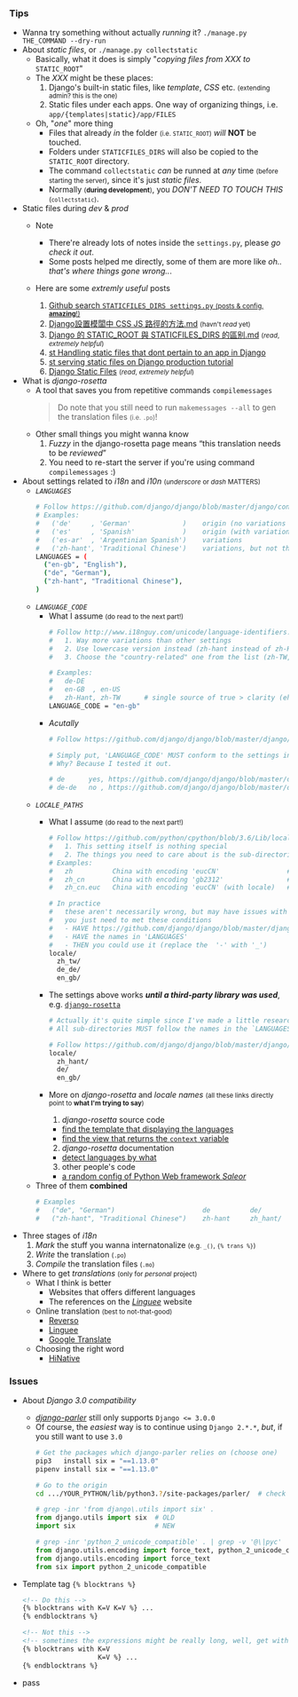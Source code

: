 ### Tips
- Wanna try something without actually *running* it?
  ```./manage.py THE_COMMAND --dry-run```
- About *static files*, or `./manage.py collectstatic`
  - Basically, what it does is simply "*copying files from XXX to* `STATIC_ROOT`"
  - The *XXX* might be these places:
    1. Django's built-in static files, like *template*, *CSS* etc. <small>(extending admin? this is the one)</small>
    2. Static files under each apps. One way of organizing things, i.e. `app/{templates|static}/app/FILES`</small>
  - Oh, "*one*" more thing
    - Files that already *in* the folder <small>(i.e. `STATIC_ROOT`)</small> *will* **NOT** be touched.
    - Folders under `STATICFILES_DIRS` will also be copied to the `STATIC_ROOT` directory.
    - The command `collectstatic` *can* be runned at *any* time <small>(before starting the server)</small>, since it's just *static files*.
    - Normally <small>(**during development**)</small>, you *DON'T NEED TO TOUCH THIS* <small>(`collectstatic`)</small>.
- Static files during *dev* & *prod*
  - Note
    - There're already lots of notes inside the `settings.py`, please *go check it out*.
    - Some posts helped me directly, some of them are more like *oh.. that's where things gone wrong..*.
  
  - Here are some *extremly useful* posts
    1. [Github search `STATICFILES_DIRS settings.py` <small>(posts & config, **amazing**!)</small>](https://github.com/search?q=STATICFILES_DIRS+settings.py&type=Code)
    2. [Django設置模闆中 CSS JS 路徑的方法.md](https://github.com/doraemonext/BlogPost/blob/fa7c59535ffffdbd11e8ede04f95d75bd2696e9a/534-Django%E8%AE%BE%E7%BD%AE%E6%A8%A1%E6%9D%BF%E4%B8%AD%20CSS%20JS%20%E8%B7%AF%E5%BE%84%E7%9A%84%E6%96%B9%E6%B3%95.md)  <small>(havn't *read* yet)</small>
    3. [Django 的 STATIC_ROOT 與 STATICFILES_DIRS 的區别.md](https://github.com/xiaomabenten/blog/blob/5eef7892a20edfe7a6a220067c7063e6a377e7bd/content/post/django%E7%9A%84STATIC_ROOT%E4%B8%8ESTATICFILES_DIRS%E7%9A%84%E5%8C%BA%E5%88%AB.md) <small>(*read*, *extremely helpful*)</small>
    4. [st Handling static files that dont pertain to an app in Django](https://stackoverflow.com/questions/22976596/handling-static-files-that-dont-pertain-to-an-app-in-django)
    5. [st serving static files on Django production tutorial](https://stackoverflow.com/a/29087858/6273859)
    6. [Django Static Files](https://rahmonov.me/posts/django-static-files/) <small>(*read*, *extremely helpful*)</small>
- What is *django-rosetta*
  - A tool that saves you from repetitive commands `compilemessages`
    > Do note that you still need to run `makemessages --all` to gen the translation files <small>(i.e. `.po`)</small>! 
  - Other small things you might wanna know
    1. *Fuzzy* in the django-rosetta page means <q>this translation needs to be *reviewed*</q>
    2. You need to re-start the server if you're using command `compilemessages` :)
- About settings related to *i18n* and *i10n* <small>(*underscore* or *dash* MATTERS)</small>
  - *`LANGUAGES`*
    ```bash
    # Follow https://github.com/django/django/blob/master/django/conf/global_settings.py
    # Examples:
    #   ('de'     , 'German'             )    origin (no variations in settings)
    #   ('es'     , 'Spanish'            )    origin (with variations, not much, mostly in Spanish & English)
    #   ('es-ar'  , 'Argentinian Spanish')    variations
    #   ('zh-hant', 'Traditional Chinese')    variations, but not the same as western languages
    LANGUAGES = (
      ("en-gb", "English"),
      ("de", "German"),
      ("zh-hant", "Traditional Chinese"),
    )
    ```
  - *`LANGUAGE_CODE`*
    - What I assume <small>(do read to the next part!)</small>
      ```bash
      # Follow http://www.i18nguy.com/unicode/language-identifiers.html
      #   1. Way more variations than other settings
      #   2. Use lowercase version instead (zh-hant instead of zh-Hant)
      #   3. Choose the "country-related" one from the list (zh-TW, not zh-Hant)

      # Examples:
      #   de-DE
      #   en-GB  , en-US        
      #   zh-Hant, zh-TW      # single source of true > clarity (eh, actually it's not)
      LANGUAGE_CODE = "en-gb"
      ```
    - *Acutally*
      ```bash
      # Follow https://github.com/django/django/blob/master/django/conf/global_settings.py

      # Simply put, 'LANGUAGE_CODE' MUST conform to the settings in the 'LANGUAGES' (settings.py)
      # Why? Because I tested it out.

      # de      yes, https://github.com/django/django/blob/master/django/conf/global_settings.py#L66
      # de-de   no , https://github.com/django/django/blob/master/django/conf/global_settings.py#L66 doesn't have this
      ```
  - *`LOCALE_PATHS`*
    - What I assume <small>(do read to the next part!)</small>
      ```bash
      # Follow https://github.com/python/cpython/blob/3.6/Lib/locale.py 
      #   1. This setting itself is nothing special
      #   2. The things you need to care about is the sub-directories 🤓
      # Examples:
      #   zh          China with encoding 'eucCN'                 # don't   (too vague) 
      #   zh_cn       China with encoding 'gb2312'                # yes     
      #   zh_cn.euc   China with encoding 'eucCN' (with locale)   # don't   (let user care about the encoding)

      # In practice
      #   these aren't necessarily wrong, but may have issues with third-party library
      #   you just need to met these conditions
      #   - HAVE https://github.com/django/django/blob/master/django/conf/global_settings.py
      #   - HAVE the names in 'LANGUAGES'
      #   - THEN you could use it (replace the  '-' with '_')
      locale/
        zh_tw/
        de_de/
        en_gb/
      ```
    - The settings above works ***until a third-party library was used***, e.g. [`django-rosetta`](https://pypi.org/project/django-rosetta/)
      ```bash
      # Actually it's quite simple since I've made a little research on the source code of 'django-rosetta'.
      # All sub-directories MUST follow the names in the `LANGUAGES` (settings.py)

      # Follow https://github.com/django/django/blob/master/django/conf/global_settings.py
      locale/
        zh_hant/
        de/
        en_gb/
      ```

    - More on *django-rosetta* and *locale names* <small>(all these links directly point to **what I'm trying to say**)</small>
      1. *django-rosetta* source code
        - [find the template that displaying the languages](https://github.com/mbi/django-rosetta/blob/develop/rosetta/templates/rosetta/file-list.html#L23)
        - [find the view that returns the `context` variable](https://github.com/mbi/django-rosetta/blob/develop/rosetta/views.py#L221)
      2. *django-rosetta* documentation
        - [detect languages by what](https://django-rosetta.readthedocs.io/settings.html?highlight=rosetta_languages)
      3. other people's code
        - [a random config of Python Web framework *Saleor*](https://github.com/IsaacMorzy/threads/blob/70d56c1e4a853aab9b91933a1a1a06370763d5cc/.tx/config)
  - Three of them **combined**
    ```bash
    # Examples
    #   ("de", "German")                      de          de/
    #   ("zh-hant", "Traditional Chinese")    zh-hant     zh_hant/
    ```
- Three stages of *i18n*
  1. *Mark* the stuff you wanna internatonalize <small>(e.g. `_()`, `{% trans %}`)</small>
  2. *Write* the translation <small>(`.po`)</small>
  3. *Compile* the translation files <small>(`.mo`)</small>
- Where to get *translations* <small>(only for *personal* project)</small>
  - What I think is better
    - Websites that offers different languages
    - The references on the [*Linguee*](https://www.linguee.com) website
  - Online translation <small>(best to not-that-good)</small>
    - [Reverso](https://context.reverso.net/translation/)
    - [Linguee](https://www.linguee.com)
    - [Google Translate](https://translate.google.com)
  - Choosing the right word
    - [HiNative](https://hinative.com/)


### Issues
- About *Django 3.0 compatibility*
  - [*django-parler*](https://pypi.org/project/django-parler/) still only supports `Django <= 3.0.0 `
  - Of course, the *easiest* way is to continue using `Django 2.*.*`, *but*, if you still want to use `3.0`
    ```bash
    # Get the packages which django-parler relies on (choose one)
    pip3   install six = "==1.13.0"
    pipenv install six = "==1.13.0"

    # Go to the origin
    cd .../YOUR_PYTHON/lib/python3.?/site-packages/parler/  # check by `which python`
    ```
    ```python
    # grep -inr 'from django\.utils import six' .
    from django.utils import six  # OLD
    import six                    # NEW

    # grep -inr 'python_2_unicode_compatible' . | grep -v '@\|pyc'
    from django.utils.encoding import force_text, python_2_unicode_compatible  # OLD
    from django.utils.encoding import force_text                               # NEW
    from six import python_2_unicode_compatible                                # NEW
    ```

- Template tag `{% blocktrans %}`
  ```html
  <!-- Do this -->
  {% blocktrans with K=V K=V %} ...
  {% endblocktrans %}

  <!-- Not this -->
  <!-- sometimes the expressions might be really long, well, get with it -->
  {% blocktrans with K=V
                     K=V %} ...
  {% endblocktrans %}
  ```
- pass

